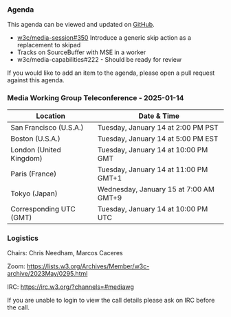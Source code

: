 ### Agenda

This agenda can be viewed and updated on [GitHub](https://github.com/w3c/media-wg/blob/main/meetings/2025-01-14-Media_Working_Group_Teleconference-agenda.md).

* [w3c/media-session#350](https://github.com/w3c/mediasession/pull/350) Introduce a generic skip action as a replacement to skipad
* Tracks on SourceBuffer with MSE in a worker
* w3c/media-capabilities#222 - Should be ready for review

If you would like to add an item to the agenda, please open a pull request against this agenda.

### Media Working Group Teleconference - 2025-01-14

| Location | Date & Time |
| -------- | ----------- |
| San Francisco (U.S.A.) | Tuesday, January 14 at 2:00 PM PST |
| Boston (U.S.A.) | Tuesday, January 14 at 5:00 PM EST |
| London (United Kingdom) | Tuesday, January 14 at 10:00 PM GMT |
| Paris (France) | Tuesday, January 14 at 11:00 PM GMT+1 |
| Tokyo (Japan) | Wednesday, January 15 at 7:00 AM GMT+9 |
| Corresponding UTC (GMT) | Tuesday, January 14 at 10:00 PM UTC |

### Logistics

Chairs: Chris Needham, Marcos Caceres

Zoom: https://lists.w3.org/Archives/Member/w3c-archive/2023May/0295.html

IRC: https://irc.w3.org/?channels=#mediawg

If you are unable to login to view the call details please ask on IRC before the call.
